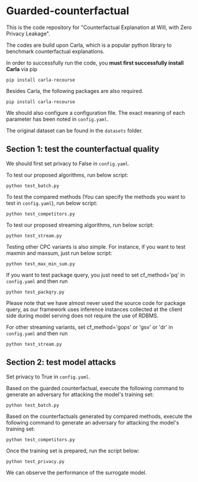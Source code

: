 # Guarded-counterfactual

This is the code repository for "Counterfactual Explanation at Will, with Zero Privacy Leakage".

The codes are build upon Carla, which is a popular python library to benchmark counterfactual explanations. 

In order to successfully run the code, you **must first successfully install Carla** via pip

```
pip install carla-recourse
```

Besides Carla, the following packages are also required.

```
pip install carla-recourse
```


We should also configure a configuration file. The exact meaning of each parameter has been noted in `config.yaml`.

The original dataset can be found in the `datasets` folder.

## Section 1:  test the counterfactual quality

We should first set privacy to False in `config.yaml`.

To test our proposed algorithms, run below script:
```
python test_batch.py
```

To test the compared methods (You can specify the methods you want to test in  `config.yaml`), run below script:
```
python test_competitors.py
```

To test our proposed streaming algorithms, run below script:
```
python test_stream.py
```

Testing other CPC variants is also simple. For instance, if you want to test maxmin and maxsum, just run below script:
```
python test_max_min_sum.py
```

If you want to test package query, you just need to set cf_method='pq' in `config.yaml` and then run
```
python test_packqry.py
```
Please note that we have almost never used the source code for package query, as our framework uses inference instances collected at the client side during model serving does not require the use of RDBMS.

For other streaming variants, set cf_method='gops' or 'gsv' or 'dr' in `config.yaml` and then run
```
python test_stream.py
```

## Section 2: test  model attacks

Set privacy to True in `config.yaml`.

Based on the guarded counterfactual, execute the following command to generate an adversary for attacking the model's training set:
```
python test_batch.py
```

Based on the counterfactuals generated by compared methods, execute the following command to generate an adversary for attacking the model's training set:
```
python test_competitors.py
```

Once the training set is prepared, run the script below:
```
python test_privacy.py
```

We can observe the performance of the surrogate model.
